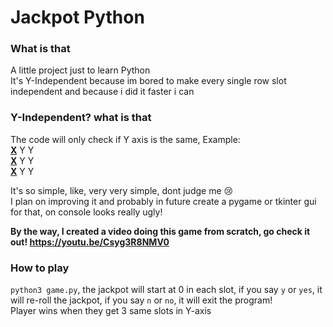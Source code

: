 # Jackpot Python
### What is that
A little project just to learn Python<br>
It's Y-Independent because im bored to make every single row slot independent and because i did it faster i can<br>

### Y-Independent? what is that
The code will only check if Y axis is the same, Example:<br>
<ins>**X**</ins> Y Y <br>
<ins>**X**</ins> Y Y <br>
<ins>**X**</ins> Y Y

It's so simple, like, very very simple, dont judge me 😢<br>
I plan on improving it and probably in future create a pygame or tkinter gui for that, on console looks really ugly!

__By the way, I created a video doing this game from scratch, go check it out! https://youtu.be/Csyg3R8NMV0__

### How to play
`python3 game.py`, the jackpot will start at 0 in each slot, if you say `y` or `yes`, it will re-roll the jackpot, if you say `n` or `no`, it will exit the program!<br>
Player wins when they get 3 same slots in Y-axis
